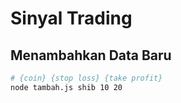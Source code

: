 # Sinyal Trading

## Menambahkan Data Baru

```bash
# {coin} {stop loss} {take profit}
node tambah.js shib 10 20
```
